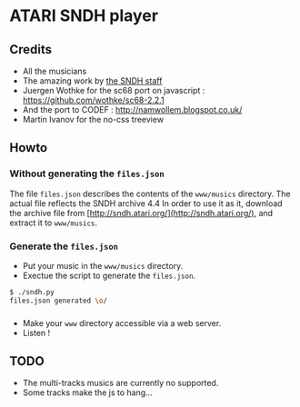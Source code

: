 # ATARI SNDH player

## Credits

- All the musicians
- The amazing work by [the SNDH staff](http://sndh.atari.org/)
- Juergen Wothke for the sc68 port on javascript : https://github.com/wothke/sc68-2.2.1
- And the port to CODEF : http://namwollem.blogspot.co.uk/
- Martin Ivanov for the no-css treeview


## Howto

### Without generating the `files.json`

The file `files.json` describes the contents of the `www/musics` directory. The actual file reflects the SNDH archive 4.4
In order to use it as it, download the archive file from [http://sndh.atari.org/](http://sndh.atari.org/), and extract it to `www/musics`.


### Generate the `files.json`

- Put your music in the `www/musics` directory.
- Exectue the script to generate the `files.json`.
```bash
$ ./sndh.py
files.json generated \o/
```

###
- Make your `www` directory accessible via a web server.
- Listen !


## TODO

- The multi-tracks musics are currently no supported.
- Some tracks make the js to hang...